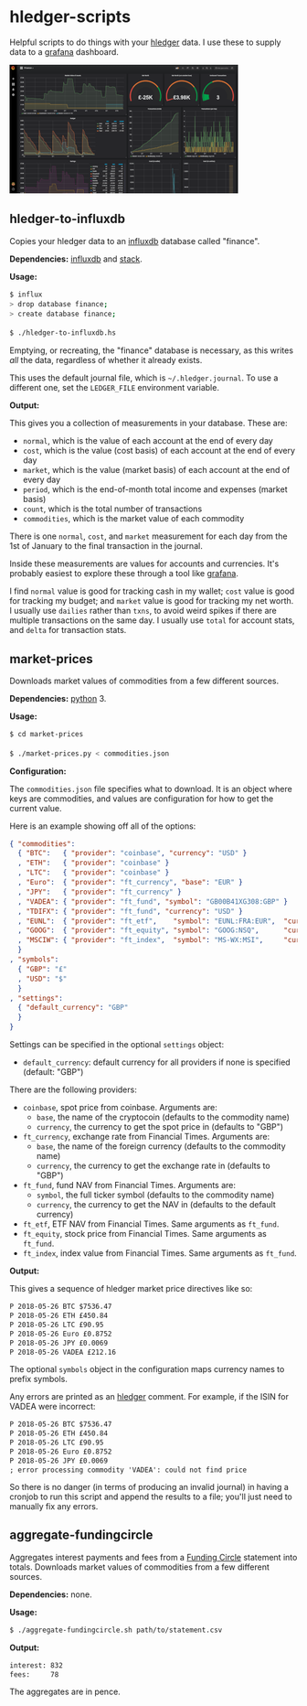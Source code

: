 hledger-scripts
===============

Helpful scripts to do things with your [hledger][] data.  I use these
to supply data to a [grafana][] dashboard.

![Example Dashboard](dashboard.png)


hledger-to-influxdb
-------------------

Copies your hledger data to an [influxdb][] database called "finance".

**Dependencies:** [influxdb][] and [stack][].

**Usage:**

```bash
$ influx
> drop database finance;
> create database finance;

$ ./hledger-to-influxdb.hs
```

Emptying, or recreating, the "finance" database is necessary, as this
writes *all* the data, regardless of whether it already exists.

This uses the default journal file, which is `~/.hledger.journal`.  To
use a different one, set the `LEDGER_FILE` environment variable.

**Output:**

This gives you a collection of measurements in your database.  These
are:

- `normal`, which is the value of each account at the end of every day
- `cost`, which is the value (cost basis) of each account at the end of every day
- `market`, which is the value (market basis) of each account at the end of every day
- `period`, which is the end-of-month total income and expenses (market basis)
- `count`, which is the total number of transactions
- `commodities`, which is the market value of each commodity

There is one `normal`, `cost`, and `market` measurement for each day
from the 1st of January to the final transaction in the journal.

Inside these measurements are values for accounts and currencies.
It's probably easiest to explore these through a tool
like [grafana][].

I find `normal` value is good for tracking cash in my wallet; `cost`
value is good for tracking my budget; and `market` value is good for
tracking my net worth.  I usually use `dailies` rather than `txns`, to
avoid weird spikes if there are multiple transactions on the same day.
I usually use `total` for account stats, and `delta` for transaction
stats.


market-prices
-------------

Downloads market values of commodities from a few different sources.

**Dependencies:** [python][] 3.

**Usage:**

```bash
$ cd market-prices

$ ./market-prices.py < commodities.json
```

**Configuration:**

The `commodities.json` file specifies what to download.  It is an
object where keys are commodities, and values are configuration for
how to get the current value.

Here is an example showing off all of the options:

```json
{ "commodities":
  { "BTC":   { "provider": "coinbase", "currency": "USD" }
  , "ETH":   { "provider": "coinbase" }
  , "LTC":   { "provider": "coinbase" }
  , "Euro":  { "provider": "ft_currency", "base": "EUR" }
  , "JPY":   { "provider": "ft_currency" }
  , "VADEA": { "provider": "ft_fund", "symbol": "GB00B41XG308:GBP" }
  , "TDIFX": { "provider": "ft_fund", "currency": "USD" }
  , "EUNL":  { "provider": "ft_etf",    "symbol": "EUNL:FRA:EUR",  "currency": "EUR" }
  , "GOOG":  { "provider": "ft_equity", "symbol": "GOOG:NSQ",      "currency": "USD" }
  , "MSCIW": { "provider": "ft_index",  "symbol": "MS-WX:MSI",     "currency": "USD" }
  }
, "symbols":
  { "GBP": "£"
  , "USD": "$"
  }
, "settings":
  { "default_currency": "GBP"
  }
}
```

Settings can be specified in the optional `settings` object:

- `default_currency`: default currency for all providers if none is specified
   (default: "GBP")

There are the following providers:

- `coinbase`, spot price from coinbase.  Arguments are:
  - `base`, the name of the cryptocoin (defaults to the commodity
    name)
  - `currency`, the currency to get the spot price in (defaults to
    "GBP")
- `ft_currency`, exchange rate from Financial Times.  Arguments are:
  - `base`, the name of the foreign currency (defaults to the
    commodity name)
  - `currency`, the currency to get the exchange rate in (defaults to
    "GBP")
- `ft_fund`, fund NAV from Financial Times.  Arguments are:
  - `symbol`, the full ticker symbol (defaults to the commodity name)
  - `currency`, the currency to get the NAV in (defaults to the default currency)
- `ft_etf`, ETF NAV from Financial Times. Same arguments as `ft_fund`.
- `ft_equity`, stock price from Financial Times. Same arguments as `ft_fund`.
- `ft_index`, index value from Financial Times. Same arguments as `ft_fund`.

**Output:**

This gives a sequence of hledger market price directives like so:

```
P 2018-05-26 BTC $7536.47
P 2018-05-26 ETH £450.84
P 2018-05-26 LTC £90.95
P 2018-05-26 Euro £0.8752
P 2018-05-26 JPY £0.0069
P 2018-05-26 VADEA £212.16
```

The optional `symbols` object in the configuration maps currency names
to prefix symbols.

Any errors are printed as an [hledger][] comment.  For example, if the
ISIN for VADEA were incorrect:

```
P 2018-05-26 BTC $7536.47
P 2018-05-26 ETH £450.84
P 2018-05-26 LTC £90.95
P 2018-05-26 Euro £0.8752
P 2018-05-26 JPY £0.0069
; error processing commodity 'VADEA': could not find price
```

So there is no danger (in terms of producing an invalid journal) in
having a cronjob to run this script and append the results to a file;
you'll just need to manually fix any errors.


aggregate-fundingcircle
-----------------------

Aggregates interest payments and fees from a [Funding Circle][]
statement into totals.  Downloads market values of commodities from a
few different sources.

**Dependencies:** none.

**Usage:**

```bash
$ ./aggregate-fundingcircle.sh path/to/statement.csv
```

**Output:**

```
interest: 832
fees:     78
```

The aggregates are in pence.


[hledger]: http://hledger.org/
[grafana]: https://grafana.com/
[stack]: https://docs.haskellstack.org/en/stable/README/
[influxdb]: https://www.influxdata.com/
[python]: https://www.python.org/
[Funding Circle]: https://www.fundingcircle.com/uk/
